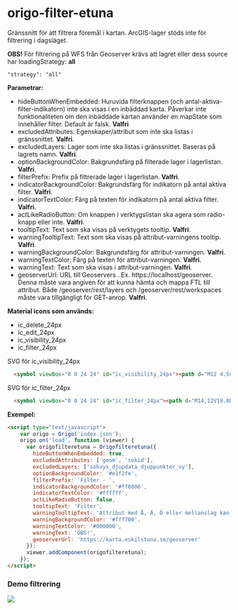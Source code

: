 # origo-filter-etuna

Gränssnitt för att filtrera föremål i kartan.
ArcGIS-lager stöds inte för filtrering i dagsläget.

**OBS!**
För filtrering på WFS från Geoserver krävs att lagret eller dess source har loadingStrategy: **all**
```JS
"strategy": "all"
```

**Parametrar:**
- hideButtonWhenEmbedded: Huruvida filterknappen (och antal-aktiva-filter-indikatorn) inte ska visas i en inbäddad karta. Påverkar inte funktionaliteten om den inbäddade kartan använder en mapState som innehåller filter. Default är falsk. **Valfri**
- excludedAttributes: Egenskaper/attribut som inte ska listas i gränssnittet. **Valfri**.
- excludedLayers: Lager som inte ska listas i gränssnittet. Baseras på lagrets namn. **Valfri**.
- optionBackgroundColor: Bakgrundsfärg på filterade lager i lagerlistan. **Valfri**.
- filterPrefix: Prefix på filtrerade lager i lagerlistan. **Valfri**.
- indicatorBackgroundColor: Bakgrundsfärg för indikatorn på antal aktiva filter. **Valfri**.
- indicatorTextColor: Färg på texten för indikatorn på antal aktiva filter. **Valfri**.
- actLikeRadioButton: Om knappen i verktygslistan ska agera som radio-knapp eller inte. **Valfri**.
- tooltipText: Text som ska visas på verktygets tooltip. **Valfri**.
- warningTooltipText: Text som ska visas på attribut-varningens tooltip. **Valfri**.
- warningBackgroundColor: Bakgrundsfärg för attribut-varningen. **Valfri**.
- warningTextColor: Färg på texten för attribut-varningen. **Valfri**.
- warningText: Text som ska visas i attribut-varningen. **Valfri**.
- geoserverUrl: URL till Geoservers . Ex. https://localhost/geoserver. Denna måste vara angiven för att kunna hämta och mappa FTL till attribut. Både /geoserver/rest/layers och /geoserver/rest/workspaces måste vara tillgängligt för GET-anrop. **Valfri**.

**Material icons som används:**
- ic_delete_24px
- ic_edit_24px
- ic_visibility_24px
- ic_filter_24px

SVG för ic_visibility_24px
```HTML
  <symbol viewBox="0 0 24 24" id="ic_visibility_24px"><path d="M12 4.5C7 4.5 2.73 7.61 1 12c1.73 4.39 6 7.5 11 7.5s9.27-3.11 11-7.5c-1.73-4.39-6-7.5-11-7.5zM12 17c-2.76 0-5-2.24-5-5s2.24-5 5-5 5 2.24 5 5-2.24 5-5 5zm0-8c-1.66 0-3 1.34-3 3s1.34 3 3 3 3-1.34 3-3-1.34-3-3-3z"/></symbol>
```

SVG för ic_filter_24px
```HTML
  <symbol viewBox="0 0 24 24" id="ic_filter_24px"><path d="M14,12V19.88C14.04,20.18 13.94,20.5 13.71,20.71C13.32,21.1 12.69,21.1 12.3,20.71L10.29,18.7C10.06,18.47 9.96,18.16 10,17.87V12H9.97L4.21,4.62C3.87,4.19 3.95,3.56 4.38,3.22C4.57,3.08 4.78,3 5,3V3H19V3C19.22,3 19.43,3.08 19.62,3.22C20.05,3.56 20.13,4.19 19.79,4.62L14.03,12H14Z" /></symbol>
```

**Exempel:**
```HTML
<script type="text/javascript">
    var origo = Origo('index.json');
    origo.on('load', function (viewer) {
      var origofilteretuna = Origofilteretuna({
        hideButtonWhenEmbedded: true,
        excludedAttributes: ['geom', 'sokid'],
        excludedLayers: ['sokvyx_djupdata_djuppunkter_vy'],
        optionBackgroundColor: '#e1f2fe',
        filterPrefix: 'Filter - ',
        indicatorBackgroundColor: '#ff0000',
        indicatorTextColor: '#ffffff',
        actLikeRadioButton: false,
        tooltipText: 'Filter',
        warningTooltipText: 'Attribut med Å, Ä, Ö eller mellanslag kan inte användas för filtrering',
        warningBackgroundColor: '#fff700',
        warningTextColor: '#000000',
        warningText: 'OBS!',
        geoserverUrl: 'https://karta.eskilstuna.se/geoserver'
      });
      viewer.addComponent(origofilteretuna);
    });
</script>
```

### Demo filtrering
![](demofilter.gif)
